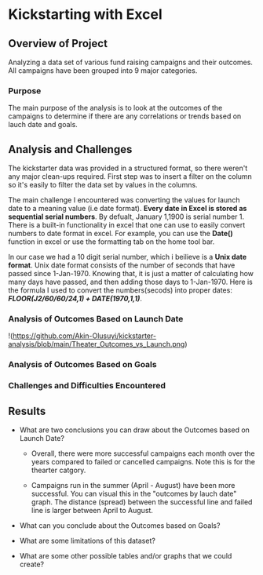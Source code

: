 # Kickstarting with Excel

## Overview of Project
 Analyzing a data set of various fund raising campaigns and their outcomes. All campaigns have been grouped into 9 major categories.

### Purpose
The main purpose of the analysis is to look at the outcomes of the campaigns to determine if there are any correlations or trends based on lauch date and goals. 

## Analysis and Challenges
The kickstarter data was provided in a structured format, so there weren't any major clean-ups required. First step was to insert a filter on the column so it's easily to filter the data set by values in the columns. 

The main challenge I encountered was converting the values for launch date to a meaning value (i.e date format). **Every date in Excel is stored as sequential serial numbers**. By defualt, January 1,1900 is serial number 1. There is a built-in functionality in excel that one can use to easily convert numbers to date format in excel. For example, you can use the **Date()** function in excel or use the formatting tab on the home tool bar. 

In our case we had a 10 digit serial number, which i beilieve is a **Unix date format**. Unix date format consists of the number of seconds that have passed since 1-Jan-1970. Knowing that, it is just a matter of calculating how many days have passed, and then adding those days to 1-Jan-1970. Here is the formula I used to convert the numbers(secods) into proper dates: ***FLOOR(J2/60/60/24,1) + DATE(1970,1,1)***.


### Analysis of Outcomes Based on Launch Date
  !(https://github.com/Akin-Olusuyi/kickstarter-analysis/blob/main/Theater_Outcomes_vs_Launch.png)
     
### Analysis of Outcomes Based on Goals

### Challenges and Difficulties Encountered

## Results

- What are two conclusions you can draw about the Outcomes based on Launch Date?
   - Overall, there were more successful campaigns each month over the years compared to failed or  cancelled campaigns. Note this is for the thearter catgory. 

   - Campaigns run in the summer (April - August) have been more successful. You can visual this in the "outcomes by lauch date" graph. The distance (spread)      between the successful line and failed line is larger between April to August. 

- What can you conclude about the Outcomes based on Goals?

- What are some limitations of this dataset?

- What are some other possible tables and/or graphs that we could create?
